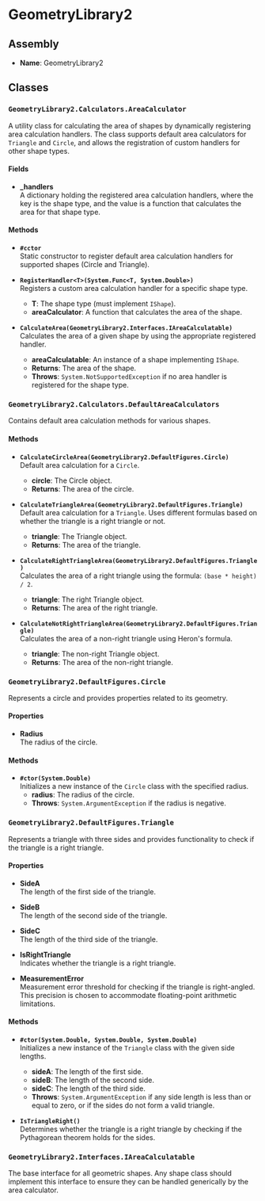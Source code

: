 # GeometryLibrary2

## Assembly
- **Name**: GeometryLibrary2

## Classes

### `GeometryLibrary2.Calculators.AreaCalculator`
A utility class for calculating the area of shapes by dynamically registering area calculation handlers. The class supports default area calculators for `Triangle` and `Circle`, and allows the registration of custom handlers for other shape types.

#### Fields
- **_handlers**  
  A dictionary holding the registered area calculation handlers, where the key is the shape type, and the value is a function that calculates the area for that shape type.

#### Methods
- **`#cctor`**  
  Static constructor to register default area calculation handlers for supported shapes (Circle and Triangle).

- **`RegisterHandler<T>(System.Func<T, System.Double>)`**  
  Registers a custom area calculation handler for a specific shape type.  
  - **T**: The shape type (must implement `IShape`).  
  - **areaCalculator**: A function that calculates the area of the shape.

- **`CalculateArea(GeometryLibrary2.Interfaces.IAreaCalculatable)`**  
  Calculates the area of a given shape by using the appropriate registered handler.  
  - **areaCalculatable**: An instance of a shape implementing `IShape`.  
  - **Returns**: The area of the shape.  
  - **Throws**: `System.NotSupportedException` if no area handler is registered for the shape type.

### `GeometryLibrary2.Calculators.DefaultAreaCalculators`
Contains default area calculation methods for various shapes.

#### Methods
- **`CalculateCircleArea(GeometryLibrary2.DefaultFigures.Circle)`**  
  Default area calculation for a `Circle`.  
  - **circle**: The Circle object.  
  - **Returns**: The area of the circle.

- **`CalculateTriangleArea(GeometryLibrary2.DefaultFigures.Triangle)`**  
  Default area calculation for a `Triangle`. Uses different formulas based on whether the triangle is a right triangle or not.  
  - **triangle**: The Triangle object.  
  - **Returns**: The area of the triangle.

- **`CalculateRightTriangleArea(GeometryLibrary2.DefaultFigures.Triangle)`**  
  Calculates the area of a right triangle using the formula: `(base * height) / 2`.  
  - **triangle**: The right Triangle object.  
  - **Returns**: The area of the right triangle.

- **`CalculateNotRightTriangleArea(GeometryLibrary2.DefaultFigures.Triangle)`**  
  Calculates the area of a non-right triangle using Heron's formula.  
  - **triangle**: The non-right Triangle object.  
  - **Returns**: The area of the non-right triangle.

### `GeometryLibrary2.DefaultFigures.Circle`
Represents a circle and provides properties related to its geometry.

#### Properties
- **Radius**  
  The radius of the circle.

#### Methods
- **`#ctor(System.Double)`**  
  Initializes a new instance of the `Circle` class with the specified radius.  
  - **radius**: The radius of the circle.  
  - **Throws**: `System.ArgumentException` if the radius is negative.

### `GeometryLibrary2.DefaultFigures.Triangle`
Represents a triangle with three sides and provides functionality to check if the triangle is a right triangle.

#### Properties
- **SideA**  
  The length of the first side of the triangle.

- **SideB**  
  The length of the second side of the triangle.

- **SideC**  
  The length of the third side of the triangle.

- **IsRightTriangle**  
  Indicates whether the triangle is a right triangle.

- **MeasurementError**  
  Measurement error threshold for checking if the triangle is right-angled. This precision is chosen to accommodate floating-point arithmetic limitations.

#### Methods
- **`#ctor(System.Double, System.Double, System.Double)`**  
  Initializes a new instance of the `Triangle` class with the given side lengths.  
  - **sideA**: The length of the first side.  
  - **sideB**: The length of the second side.  
  - **sideC**: The length of the third side.  
  - **Throws**: `System.ArgumentException` if any side length is less than or equal to zero, or if the sides do not form a valid triangle.

- **`IsTriangleRight()`**  
  Determines whether the triangle is a right triangle by checking if the Pythagorean theorem holds for the sides.

### `GeometryLibrary2.Interfaces.IAreaCalculatable`
The base interface for all geometric shapes. Any shape class should implement this interface to ensure they can be handled generically by the area calculator.

